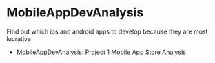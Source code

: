 # MobileAppDevAnalysis
 Find out which ios and android apps to develop because they are most lucrative
- [MobileAppDevAnalysis: Project 1 Mobile App Store Analysis](https://github.com/FisheyJay/MobileAppDevAnalysis/blob/dev/Guided%20Project_%20Profitable%20App%20Profiles%20for%20the%20App%20Store%20and%20Google%20Play%20Markets-v1.1/Basics.ipynb)
